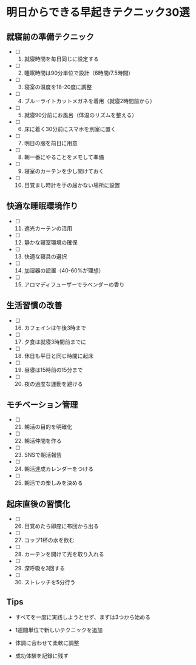 # 明日からできる早起きテクニック30選

## 就寝前の準備テクニック

- [ ] 1. 就寝時間を毎日同じに設定する

- [ ] 2. 睡眠時間は90分単位で設計（6時間/7.5時間）

- [ ] 3. 寝室の温度を18-20度に調整

- [ ] 4. ブルーライトカットメガネを着用（就寝2時間前から）

- [ ] 5. 就寝90分前にお風呂（体温のリズムを整える）

- [ ] 6. 床に着く30分前にスマホを別室に置く

- [ ] 7. 明日の服を前日に用意

- [ ] 8. 朝一番にやることをメモして準備

- [ ] 9. 寝室のカーテンを少し開けておく

- [ ] 10. 目覚まし時計を手の届かない場所に設置

## 快適な睡眠環境作り

- [ ] 11. 遮光カーテンの活用

- [ ] 12. 静かな寝室環境の確保

- [ ] 13. 快適な寝具の選択

- [ ] 14. 加湿器の設置（40-60%が理想）

- [ ] 15. アロマディフューザーでラベンダーの香り

## 生活習慣の改善

- [ ] 16. カフェインは午後3時まで

- [ ] 17. 夕食は就寝3時間前までに

- [ ] 18. 休日も平日と同じ時間に起床

- [ ] 19. 昼寝は15時前の15分まで

- [ ] 20. 夜の過度な運動を避ける

## モチベーション管理

- [ ] 21. 朝活の目的を明確化

- [ ] 22. 朝活仲間を作る

- [ ] 23. SNSで朝活報告

- [ ] 24. 朝活達成カレンダーをつける

- [ ] 25. 朝活での楽しみを決める

## 起床直後の習慣化

- [ ] 26. 目覚めたら即座に布団から出る

- [ ] 27. コップ1杯の水を飲む

- [ ] 28. カーテンを開けて光を取り入れる

- [ ] 29. 深呼吸を3回する

- [ ] 30. ストレッチを5分行う

## Tips

- すべてを一度に実践しようとせず、まずは3つから始める

- 1週間単位で新しいテクニックを追加

- 体調に合わせて柔軟に調整

- 成功体験を記録に残す
